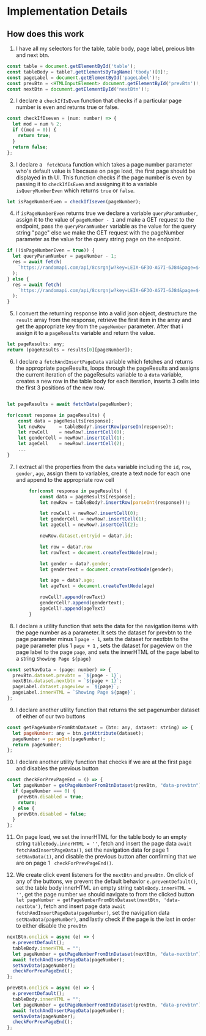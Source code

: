 # Implementation Details

## How does this work

1. I have all my selectors for the table, table body, page label, preious btn and next btn.

```js
const table = document.getElementById('table');
const tableBody = table?.getElementsByTagName('tbody')[0]!;
const pageLabel = document.getElementById('pageLabel')!;
const prevBtn = <HTMLInputElement> document.getElementById('prevBtn')!;
const nextBtn = document.getElementById('nextBtn')!;
```

2. I declare a `checkIfIsEven` function that checks if a particular page number is even and returns true or false.

```js
const checkIfIseven = (num: number) => {
  let mod = num % 2;
  if ((mod = 0)) {
    return true;
  }
  return false;
};
```

3. I declare a ` fetchData` function which takes a page number parameter who's default value is 1 because on page load, the first page should be displayed in th UI. This function checks if the page number is even by passing it to `checkIfIsEven` and assigning it to a variable `isQueryNumberEven` which returns `true` or `false`.

```js
let isPageNumberEven = checkIfIseven(pageNumber);
```

4. if `isPageNumberEven` returns true we declare a variable `queryParamNumber`, assign it to the value of `pageNumber - 1` and make a GET request to the endpoint, pass the `queryParamNumber` variable as the value for the query string "page" else we make the GET request with the pageNumber parameter as the value for the query string page on the endpoint.

```js
if ((isPageNumberEven = true)) {
  let queryParamNumber = pageNumber - 1;
  res = await fetch(
    `https://randomapi.com/api/8csrgnjw?key=LEIX-GF3O-AG7I-6J84&page=${queryParamNumber}`
  );
} else {
  res = await fetch(
    `https://randomapi.com/api/8csrgnjw?key=LEIX-GF3O-AG7I-6J84&page=${pageNumber}`
  );
}
```

5. I convert the returning response into a valid json object, destructure the `result` array from the response, retrieve the first item in the array and get the appropriate key from the `pageNumber` parameter. After that i assign it to a `pageResults` variable and return the value.

```js
let pageResults: any;
return (pageResults = results[0][pageNumber]);
```

6. I declare a `fetchAndInsertPageData` variable which fetches and returns the appropriate pageResults, loops through the pageResults and assigns the current iteration of the pageResults variable to a `data` variable, creates a new row in the table body for each iteration, inserts 3 cells into the first 3 positions of the new row.

```js

let pageResults = await fetchData(pageNumber);

for(const response in pageResults) {
    const data = pageResults[response];
    let newRow     = tableBody?.insertRow(parseIn(response)!;
    let rowCell    = newRow?.insertCell(0);
    let genderCell = newRow?.insertCell(1);
    let ageCell    = newRow?.insertCell(2);
    ...
}
```

7. I extract all the properties from the `data` variable including the `id`, `row`, `gender`, `age`, assign them to variables, create a text node for each one and append to the appropriate row cell

```js
        for(const response in pageResults) {
            const data = pageResults[response];
            let newRow = tableBody?.insertRow(parseInt(response))!;

            let rowCell = newRow?.insertCell(0);
            let genderCell = newRow?.insertCell(1);
            let ageCell = newRow?.insertCell(2);

            newRow.dataset.entryid = data?.id;

            let row = data?.row
            let rowText = document.createTextNode(row);

            let gender = data?.gender;
            let gendertext = document.createTextNode(gender);

            let age = data?.age;
            let ageText = document.createTextNode(age)

            rowCell?.append(rowText)
            genderCell?.append(gendertext);
            ageCell?.append(ageText)
        }
```

8. I declare a utility function that sets the data for the navigation items with the page number as a parameter. It sets the dataset for prevbtn to the page parameter minus 1 `page - 1`, sets the dataset for nextbtn to the page parameter plus 1 `page + 1` , sets the dataset for pageview on the page label to the page `page`, and sets the innerHTML of the page label to a string `Showing Page ${page}`

```js
const setNavData = (page: number) => {
  prevBtn.dataset.prevbtn = `${page - 1}`;
  nextBtn.dataset.nextbtn = `${page + 1}`;
  pageLabel.dataset.pageview = `${page}`;
  pageLabel.innerHTML = `Showing Page ${page}`;
};
```

9. I declare another utility function that returns the set pagenumber dataset of either of our two buttons

```js
const getPageNumberFromBtnDataset = (btn: any, dataset: string) => {
  let pageNumber: any = btn.getAttribute(dataset);
  pageNumber = parseInt(pageNumber);
  return pageNumber;
};
```

10. I declare another utility function that checks if we are at the first page and disables the previous button

```js
const checkForPrevPageEnd = () => {
  let pageNumber = getPageNumberFromBtnDataset(prevBtn, "data-prevbtn");
  if (pageNumber === 0) {
    prevBtn.disabled = true;
    return;
  } else {
    prevBtn.disabled = false;
  }
};
```

11. On page load, we set the innerHTML for the table body to an empty string `tableBody.innerHTML = ''`, fetch and insert the page data `await fetchAndInsertPageData()`, set the navigation data for page 1 `setNavData(1)`, and disable the previous button after confirming that we are on page 1 ` checkForPrevPageEnd()`.

12. We create click event listeners for the `nextBtn` and `prevBtn`. On click of any of the buttons, we prevent the default behavior `e.preventDefault()`, set the table body innerHTML an empty string `tableBody.innerHTML = ''`, get the page number we should navigate to from the clicked button `let pageNumber = getPageNumberFromBtnDataset(nextBtn, 'data-nextbtn')`, fetch and insert page data `await fetchAndInsertPageData(pageNumber)`, set the navigation data `setNavData(pageNumber)`, and lastly check if the page is the last in order to either disable the `prevBtn`

```js
nextBtn.onclick = async (e) => {
  e.preventDefault();
  tableBody.innerHTML = "";
  let pageNumber = getPageNumberFromBtnDataset(nextBtn, "data-nextbtn");
  await fetchAndInsertPageData(pageNumber);
  setNavData(pageNumber);
  checkForPrevPageEnd();
};

prevBtn.onclick = async (e) => {
  e.preventDefault();
  tableBody.innerHTML = "";
  let pageNumber = getPageNumberFromBtnDataset(prevBtn, "data-prevbtn");
  await fetchAndInsertPageData(pageNumber);
  setNavData(pageNumber);
  checkForPrevPageEnd();
};
```
